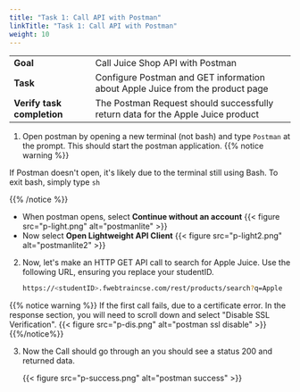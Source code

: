 ```yaml
---
title: "Task 1: Call API with Postman"
linkTitle: "Task 1: Call API with Postman"
weight: 10
---
```


|                            |    |  
|----------------------------| ----
| **Goal**                   | Call Juice Shop API with Postman
| **Task**                   | Configure Postman and GET information about Apple Juice from the product page
| **Verify task completion** | The Postman Request should successfully return data for the Apple Juice product

1.  Open postman by opening a new terminal (not bash) and type ```Postman``` at the prompt.  This should start the postman application.
{{% notice warning %}}

If Postman doesn't open, it's likely due to the terminal still using Bash.  To exit bash, simply type ```sh```

{{% /notice %}}

   - When postman opens, select **Continue without an account**
    {{< figure src="p-light.png" alt="postmanlite" >}}
   - Now select **Open Lightweight API Client**
    {{< figure src="p-light2.png" alt="postmanlite2" >}}

2.  Now, let's make an HTTP GET API call to search for Apple Juice.  Use the following URL, ensuring you replace your studentID.

    ```sh
    https://<studentID>.fwebtraincse.com/rest/products/search?q=Apple
    ```

{{% notice warning %}}
If the first call fails, due to a certificate error.  In the response section, you will need to scroll down and select "Disable SSL Verification".
{{< figure src="p-dis.png" alt="postman ssl disable" >}}
{{%/notice%}}

3. Now the Call should go through an you should see a status 200 and returned data.


    {{< figure src="p-success.png" alt="postman success" >}}
